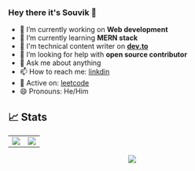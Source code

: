 ### Hey there it's Souvik 👋
 

- 🔭 I’m currently working on <b> Web development </b>
- 🌱 I’m currently learning <b> MERN stack </b>
- 📝 I'm technical content writer on <a href="https://www.dev.to/8bitsouvik"> <b>dev.to</b> </a>
- 🤔 I’m looking for help with <b> open source contributor </b>
- 💬 Ask me about anything
- 📫 How to reach me: <a href="https://www.linkedin.com/in/souvik-mandal-0761b2202">linkdin</a>
- 👯 Active on: <a href="">leetcode</a>
- 😄 Pronouns:  He/Him



## 📈 Stats

<table>
<tr>
<td>
<img src="https://github-readme-stats.vercel.app/api?username=8-bit-souvik&include_all_commits=true&count_private=true&show_icons=true&line_height=20&theme=tokyonight"/>
<td><img src="https://github-readme-stats.vercel.app/api/top-langs?username=8-bit-souvik&show_icons=true&locale=en&layout=compact&theme=tokyonight" />
</td>
</tr>
</table>
<p align="center">
<img align="center" src="https://github-readme-streak-stats.herokuapp.com/?user=8-bit-souvik&theme=tokyonight" />
</p>
